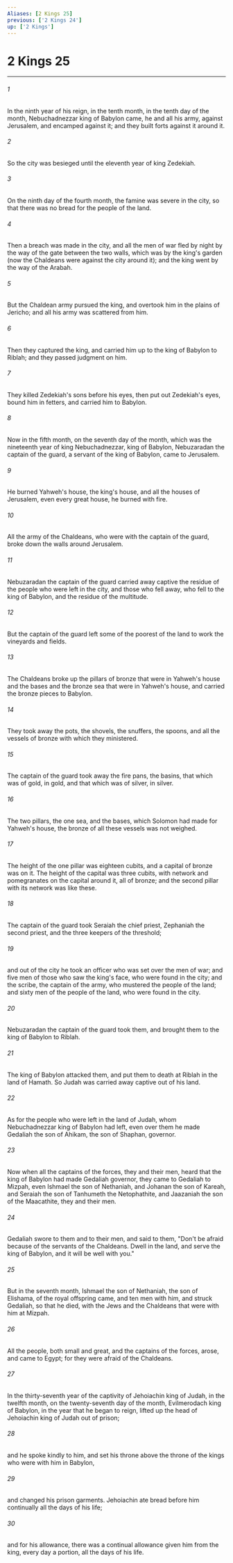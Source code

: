 ```yaml
---
Aliases: [2 Kings 25]
previous: ['2 Kings 24']
up: ['2 Kings']
---
```

# 2 Kings 25
***





###### 1 

In the ninth year of his reign, in the tenth month, in the tenth day of the month, Nebuchadnezzar king of Babylon came, he and all his army, against Jerusalem, and encamped against it; and they built forts against it around it. 



###### 2 

So the city was besieged until the eleventh year of king Zedekiah. 



###### 3 

On the ninth day of the fourth month, the famine was severe in the city, so that there was no bread for the people of the land. 



###### 4 

Then a breach was made in the city, and all the men of war fled by night by the way of the gate between the two walls, which was by the king's garden (now the Chaldeans were against the city around it); and the king went by the way of the Arabah. 



###### 5 

But the Chaldean army pursued the king, and overtook him in the plains of Jericho; and all his army was scattered from him. 



###### 6 

Then they captured the king, and carried him up to the king of Babylon to Riblah; and they passed judgment on him. 



###### 7 

They killed Zedekiah's sons before his eyes, then put out Zedekiah's eyes, bound him in fetters, and carried him to Babylon. 



###### 8 

Now in the fifth month, on the seventh day of the month, which was the nineteenth year of king Nebuchadnezzar, king of Babylon, Nebuzaradan the captain of the guard, a servant of the king of Babylon, came to Jerusalem. 



###### 9 

He burned Yahweh's house, the king's house, and all the houses of Jerusalem, even every great house, he burned with fire. 



###### 10 

All the army of the Chaldeans, who were with the captain of the guard, broke down the walls around Jerusalem. 



###### 11 

Nebuzaradan the captain of the guard carried away captive the residue of the people who were left in the city, and those who fell away, who fell to the king of Babylon, and the residue of the multitude. 



###### 12 

But the captain of the guard left some of the poorest of the land to work the vineyards and fields. 



###### 13 

The Chaldeans broke up the pillars of bronze that were in Yahweh's house and the bases and the bronze sea that were in Yahweh's house, and carried the bronze pieces to Babylon. 



###### 14 

They took away the pots, the shovels, the snuffers, the spoons, and all the vessels of bronze with which they ministered. 



###### 15 

The captain of the guard took away the fire pans, the basins, that which was of gold, in gold, and that which was of silver, in silver. 



###### 16 

The two pillars, the one sea, and the bases, which Solomon had made for Yahweh's house, the bronze of all these vessels was not weighed. 



###### 17 

The height of the one pillar was eighteen cubits, and a capital of bronze was on it. The height of the capital was three cubits, with network and pomegranates on the capital around it, all of bronze; and the second pillar with its network was like these. 



###### 18 

The captain of the guard took Seraiah the chief priest, Zephaniah the second priest, and the three keepers of the threshold; 



###### 19 

and out of the city he took an officer who was set over the men of war; and five men of those who saw the king's face, who were found in the city; and the scribe, the captain of the army, who mustered the people of the land; and sixty men of the people of the land, who were found in the city. 



###### 20 

Nebuzaradan the captain of the guard took them, and brought them to the king of Babylon to Riblah. 



###### 21 

The king of Babylon attacked them, and put them to death at Riblah in the land of Hamath. So Judah was carried away captive out of his land. 



###### 22 

As for the people who were left in the land of Judah, whom Nebuchadnezzar king of Babylon had left, even over them he made Gedaliah the son of Ahikam, the son of Shaphan, governor. 



###### 23 

Now when all the captains of the forces, they and their men, heard that the king of Babylon had made Gedaliah governor, they came to Gedaliah to Mizpah, even Ishmael the son of Nethaniah, and Johanan the son of Kareah, and Seraiah the son of Tanhumeth the Netophathite, and Jaazaniah the son of the Maacathite, they and their men. 



###### 24 

Gedaliah swore to them and to their men, and said to them, "Don't be afraid because of the servants of the Chaldeans. Dwell in the land, and serve the king of Babylon, and it will be well with you." 



###### 25 

But in the seventh month, Ishmael the son of Nethaniah, the son of Elishama, of the royal offspring came, and ten men with him, and struck Gedaliah, so that he died, with the Jews and the Chaldeans that were with him at Mizpah. 



###### 26 

All the people, both small and great, and the captains of the forces, arose, and came to Egypt; for they were afraid of the Chaldeans. 



###### 27 

In the thirty-seventh year of the captivity of Jehoiachin king of Judah, in the twelfth month, on the twenty-seventh day of the month, Evilmerodach king of Babylon, in the year that he began to reign, lifted up the head of Jehoiachin king of Judah out of prison; 



###### 28 

and he spoke kindly to him, and set his throne above the throne of the kings who were with him in Babylon, 



###### 29 

and changed his prison garments. Jehoiachin ate bread before him continually all the days of his life; 



###### 30 

and for his allowance, there was a continual allowance given him from the king, every day a portion, all the days of his life.
